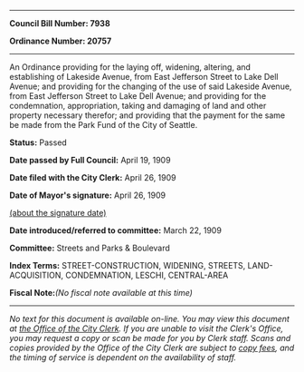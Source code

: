 

********

**Council Bill Number: 7938**
   
**Ordinance Number: 20757**
********

 An Ordinance providing for the laying off, widening, altering, and establishing of Lakeside Avenue, from East Jefferson Street to Lake Dell Avenue; and providing for the changing of the use of said Lakeside Avenue, from East Jefferson Street to Lake Dell Avenue; and providing for the condemnation, appropriation, taking and damaging of land and other property necessary therefor; and providing that the payment for the same be made from the Park Fund of the City of Seattle.

**Status:** Passed
   
**Date passed by Full Council:** April 19, 1909
   
**Date filed with the City Clerk:** April 26, 1909
   
**Date of Mayor's signature:** April 26, 1909
   
[(about the signature date)](/~public/approvaldate.htm)
   
   
   
**Date introduced/referred to committee:** March 22, 1909
   
**Committee:** Streets and Parks & Boulevard
   
   
**Index Terms:** STREET-CONSTRUCTION, WIDENING, STREETS, LAND-ACQUISITION, CONDEMNATION, LESCHI, CENTRAL-AREA

**Fiscal Note:**_(No fiscal note available at this time)_
********

_No text for this document is available on-line. You may view this document at [the Office of the City Clerk](http://www.seattle.gov/leg/clerk/contactUs.htm). If you are unable to visit the Clerk's Office, you may request a copy or scan be made for you by Clerk staff. Scans and copies provided by the Office of the City Clerk are subject to [copy fees](http://clerk.seattle.gov/~public/clerkfees.htm), and the timing of service is dependent on the availability of staff._

